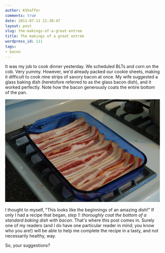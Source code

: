 ```yaml
---
author: KShaffer
comments: true
date: 2011-07-11 21:38:47
layout: post
slug: the-makings-of-a-great-entree
title: The makings of a great entrée
wordpress_id: 111
tags:
- bacon
---
```


It was my job to cook dinner yesterday. We scheduled BLTs and corn on the cob. Very yummy. However, we'd already packed our cookie sheets, making it difficult to cook nine strips of savory bacon at once. My wife suggested a glass baking dish (heretofore referred to as the glass bacon dish), and it worked perfectly. Note how the bacon generously coats the entire bottom of the pan.

[![](/uploads/2011/07/bacondish.jpg)](/uploads/2011/07/bacondish.jpg)

I thought to myself, "This looks like the beginnings of an amazing dish!" If only I had a recipe that began, _step 1: thoroughly coat the bottom of a standard baking dish with bacon_. That's where this post comes in. Surely one of my readers (and I do have one particular reader in mind; you know who you are!) will be able to help me complete the recipe in a tasty, and not necessarily healthy, way.

So, your suggestions?
